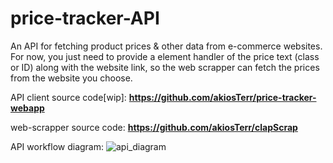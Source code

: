 # price-tracker-API
An API for fetching product prices & other data from e-commerce websites.
For now, you just need to provide a element handler of the price text (class or ID) 
along with the website link, so the web scrapper can fetch the prices from the website you choose.

API client source code[wip]:
__https://github.com/akiosTerr/price-tracker-webapp__

web-scrapper source code:
__https://github.com/akiosTerr/clapScrap__



API workflow diagram:
![api_diagram](https://i.imgur.com/XsgNVsp.png)
